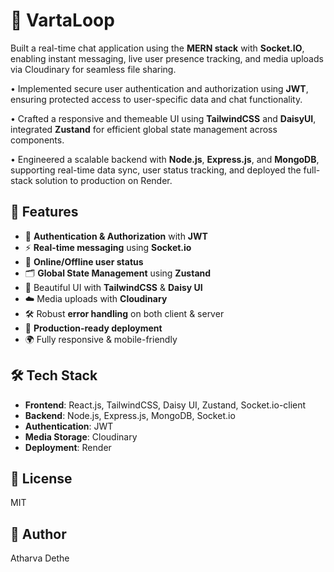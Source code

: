 # 💬 VartaLoop
 Built a real-time chat application using the **MERN stack** with **Socket.IO**, enabling instant messaging, live user presence
 tracking, and media uploads via Cloudinary for seamless file sharing.
 
 • Implemented secure user authentication and authorization using **JWT**, ensuring protected access to user-specific data
 and chat functionality.
 
 • Crafted a responsive and themeable UI using **TailwindCSS** and **DaisyUI**, integrated **Zustand** for efficient global state
 management across components.
 
 • Engineered a scalable backend with **Node.js**, **Express.js**, and **MongoDB**, supporting real-time data sync, user status
 tracking, and deployed the full-stack solution to production on Render.

## 🌟 Features

- 🔐 **Authentication & Authorization** with **JWT**
- ⚡ **Real-time messaging** using **Socket.io**
- 📶 **Online/Offline user status**
- 🗂️ **Global State Management** using **Zustand**
- 🎨 Beautiful UI with **TailwindCSS** & **Daisy UI**
- ☁️ Media uploads with **Cloudinary**
- 🛠️ Robust **error handling** on both client & server
- 🚀 **Production-ready deployment**
- 🌍 Fully responsive & mobile-friendly

## 🛠️ Tech Stack

- **Frontend**: React.js, TailwindCSS, Daisy UI, Zustand, Socket.io-client
- **Backend**: Node.js, Express.js, MongoDB, Socket.io
- **Authentication**: JWT
- **Media Storage**: Cloudinary
- **Deployment**: Render

## 📝 License

MIT

## 👤 Author

Atharva Dethe
